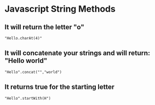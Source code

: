 # Javascript String Methods

## It will return the letter "o"

```
"Hello.charAt(4)"
```

## It will concatenate your strings and will return: "Hello world"

```
"Hello".concat("","world")
```

## It returns true for the starting letter

```
"Hello".startWith(H")
```

